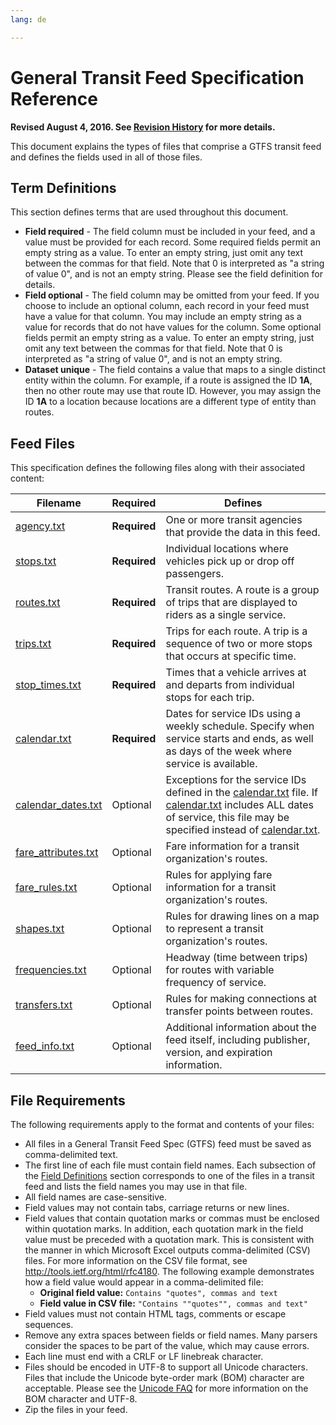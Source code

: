 ```yaml
---
lang: de

---
```

# General Transit Feed Specification Reference

**Revised August 4, 2016. See [Revision History](https://github.com/google/transit/blob/master/gtfs/CHANGES.md) for more details.**

This document explains the types of files that comprise a GTFS transit feed and defines the fields used in all of those files.

## Term Definitions

This section defines terms that are used throughout this document.

* **Field required** - The field column must be included in your feed, and a value must be provided for each record. Some required fields permit an empty string as a value. To enter an empty string, just omit any text between the commas for that field. Note that 0 is interpreted as "a string of value 0", and is not an empty string. Please see the field definition for details.
* **Field optional** - The field column may be omitted from your feed. If you choose to include an optional column, each record in your feed must have a value for that column. You may include an empty string as a value for records that do not have values for the column. Some optional fields permit an empty string as a value. To enter an empty string, just omit any text between the commas for that field. Note that 0 is interpreted as "a string of value 0", and is not an empty string.
* **Dataset unique** - The field contains a value that maps to a single distinct entity within the column. For example, if a route is assigned the ID **1A**, then no other route may use that route ID. However, you may assign the ID **1A** to a location because locations are a different type of entity than routes.

## Feed Files

This specification defines the following files along with their associated content:

|  Filename | Required | Defines |
|  ------ | ------ | ------ |
|  [agency.txt](#agency) | **Required** | One or more transit agencies that provide the data in this feed. |
|  [stops.txt](#stops) | **Required** | Individual locations where vehicles pick up or drop off passengers. |
|  [routes.txt](#routes) | **Required** | Transit routes. A route is a group of trips that are displayed to riders as a single service. |
|  [trips.txt](#trips)  | **Required** | Trips for each route. A trip is a sequence of two or more stops that occurs at specific time. |
|  [stop_times.txt](#stop_times)  | **Required** | Times that a vehicle arrives at and departs from individual stops for each trip. |
|  [calendar.txt](#calendar)  | **Required** | Dates for service IDs using a weekly schedule. Specify when service starts and ends, as well as days of the week where service is available. |
|  [calendar_dates.txt](#calendar_dates)  | Optional | Exceptions for the service IDs defined in the [calendar.txt](#calendar) file. If [calendar.txt](#calendar) includes ALL dates of service, this file may be specified instead of [calendar.txt](#calendar). |
|  [fare_attributes.txt](#fare_attributes)  | Optional | Fare information for a transit organization's routes. |
|  [fare_rules.txt](#fare_rules)  | Optional | Rules for applying fare information for a transit organization's routes. |
|  [shapes.txt](#shapes)  | Optional | Rules for drawing lines on a map to represent a transit organization's routes. |
|  [frequencies.txt](#frequencies)  | Optional | Headway (time between trips) for routes with variable frequency of service. |
|  [transfers.txt](#transfers)  | Optional | Rules for making connections at transfer points between routes. |
|  [feed_info.txt](#feed_info)  | Optional | Additional information about the feed itself, including publisher, version, and expiration information. |

## File Requirements

The following requirements apply to the format and contents of your files:

* All files in a General Transit Feed Spec (GTFS) feed must be saved as comma-delimited text.
* The first line of each file must contain field names. Each subsection of the [Field Definitions](#Field-Definitions) section corresponds to one of the files in a transit feed and lists the field names you may use in that file.
* All field names are case-sensitive.
* Field values may not contain tabs, carriage returns or new lines.
* Field values that contain quotation marks or commas must be enclosed within quotation marks. In addition, each quotation mark in the field value must be preceded with a quotation mark. This is consistent with the manner in which Microsoft Excel outputs comma-delimited (CSV) files. For more information on the CSV file format, see http://tools.ietf.org/html/rfc4180.
The following example demonstrates how a field value would appear in a comma-delimited file:
  * **Original field value:** `Contains "quotes", commas and text`
  * **Field value in CSV file:** `"Contains ""quotes"", commas and text"`
* Field values must not contain HTML tags, comments or escape sequences.
* Remove any extra spaces between fields or field names. Many parsers consider the spaces to be part of the value, which may cause errors.
* Each line must end with a CRLF or LF linebreak character.
* Files should be encoded in UTF-8 to support all Unicode characters. Files that include the Unicode byte-order mark (BOM) character are acceptable. Please see the [Unicode FAQ](http://unicode.org/faq/utf_bom.html#BOM) for more information on the BOM character and UTF-8.
* Zip the files in your feed.